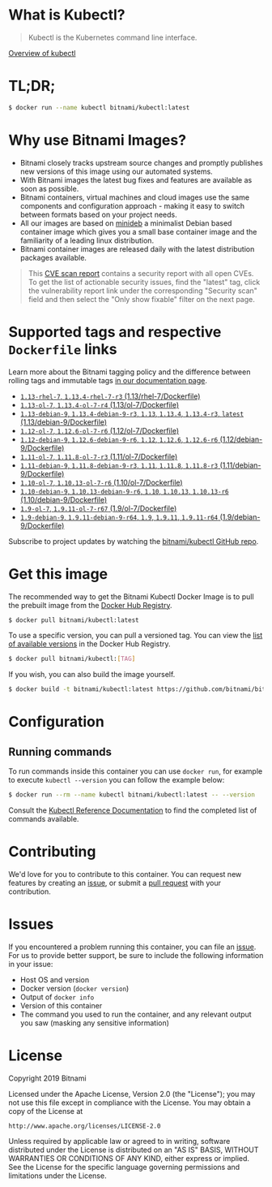 
# What is Kubectl?

> Kubectl is the Kubernetes command line interface.

[Overview of kubectl](https://kubernetes.io/docs/reference/kubectl/overview/)

# TL;DR;

```bash
$ docker run --name kubectl bitnami/kubectl:latest
```

# Why use Bitnami Images?

* Bitnami closely tracks upstream source changes and promptly publishes new versions of this image using our automated systems.
* With Bitnami images the latest bug fixes and features are available as soon as possible.
* Bitnami containers, virtual machines and cloud images use the same components and configuration approach - making it easy to switch between formats based on your project needs.
* All our images are based on [minideb](https://github.com/bitnami/minideb) a minimalist Debian based container image which gives you a small base container image and the familiarity of a leading linux distribution.
* Bitnami container images are released daily with the latest distribution packages available.


> This [CVE scan report](https://quay.io/repository/bitnami/kubectl?tab=tags) contains a security report with all open CVEs. To get the list of actionable security issues, find the "latest" tag, click the vulnerability report link under the corresponding "Security scan" field and then select the "Only show fixable" filter on the next page.

# Supported tags and respective `Dockerfile` links

Learn more about the Bitnami tagging policy and the difference between rolling tags and immutable tags [in our documentation page](https://docs.bitnami.com/containers/how-to/understand-rolling-tags-containers/).


* [`1.13-rhel-7`, `1.13.4-rhel-7-r3` (1.13/rhel-7/Dockerfile)](https://github.com/bitnami/bitnami-docker-kubectl/blob/1.13.4-rhel-7-r3/1.13/rhel-7/Dockerfile)
* [`1.13-ol-7`, `1.13.4-ol-7-r4` (1.13/ol-7/Dockerfile)](https://github.com/bitnami/bitnami-docker-kubectl/blob/1.13.4-ol-7-r4/1.13/ol-7/Dockerfile)
* [`1.13-debian-9`, `1.13.4-debian-9-r3`, `1.13`, `1.13.4`, `1.13.4-r3`, `latest` (1.13/debian-9/Dockerfile)](https://github.com/bitnami/bitnami-docker-kubectl/blob/1.13.4-debian-9-r3/1.13/debian-9/Dockerfile)
* [`1.12-ol-7`, `1.12.6-ol-7-r6` (1.12/ol-7/Dockerfile)](https://github.com/bitnami/bitnami-docker-kubectl/blob/1.12.6-ol-7-r6/1.12/ol-7/Dockerfile)
* [`1.12-debian-9`, `1.12.6-debian-9-r6`, `1.12`, `1.12.6`, `1.12.6-r6` (1.12/debian-9/Dockerfile)](https://github.com/bitnami/bitnami-docker-kubectl/blob/1.12.6-debian-9-r6/1.12/debian-9/Dockerfile)
* [`1.11-ol-7`, `1.11.8-ol-7-r3` (1.11/ol-7/Dockerfile)](https://github.com/bitnami/bitnami-docker-kubectl/blob/1.11.8-ol-7-r3/1.11/ol-7/Dockerfile)
* [`1.11-debian-9`, `1.11.8-debian-9-r3`, `1.11`, `1.11.8`, `1.11.8-r3` (1.11/debian-9/Dockerfile)](https://github.com/bitnami/bitnami-docker-kubectl/blob/1.11.8-debian-9-r3/1.11/debian-9/Dockerfile)
* [`1.10-ol-7`, `1.10.13-ol-7-r6` (1.10/ol-7/Dockerfile)](https://github.com/bitnami/bitnami-docker-kubectl/blob/1.10.13-ol-7-r6/1.10/ol-7/Dockerfile)
* [`1.10-debian-9`, `1.10.13-debian-9-r6`, `1.10`, `1.10.13`, `1.10.13-r6` (1.10/debian-9/Dockerfile)](https://github.com/bitnami/bitnami-docker-kubectl/blob/1.10.13-debian-9-r6/1.10/debian-9/Dockerfile)
* [`1.9-ol-7`, `1.9.11-ol-7-r67` (1.9/ol-7/Dockerfile)](https://github.com/bitnami/bitnami-docker-kubectl/blob/1.9.11-ol-7-r67/1.9/ol-7/Dockerfile)
* [`1.9-debian-9`, `1.9.11-debian-9-r64`, `1.9`, `1.9.11`, `1.9.11-r64` (1.9/debian-9/Dockerfile)](https://github.com/bitnami/bitnami-docker-kubectl/blob/1.9.11-debian-9-r64/1.9/debian-9/Dockerfile)

Subscribe to project updates by watching the [bitnami/kubectl GitHub repo](https://github.com/bitnami/bitnami-docker-kubectl).

# Get this image

The recommended way to get the Bitnami Kubectl Docker Image is to pull the prebuilt image from the [Docker Hub Registry](https://hub.docker.com/r/bitnami/kubectl).

```bash
$ docker pull bitnami/kubectl:latest
```

To use a specific version, you can pull a versioned tag. You can view the [list of available versions](https://hub.docker.com/r/bitnami/kubectl/tags/) in the Docker Hub Registry.

```bash
$ docker pull bitnami/kubectl:[TAG]
```

If you wish, you can also build the image yourself.

```bash
$ docker build -t bitnami/kubectl:latest https://github.com/bitnami/bitnami-docker-kubectl.git
```

# Configuration

## Running commands

To run commands inside this container you can use `docker run`, for example to execute `kubectl --version` you can follow the example below:

```bash
$ docker run --rm --name kubectl bitnami/kubectl:latest -- --version
```

Consult the [Kubectl Reference Documentation](https://kubernetes.io/docs/reference/generated/kubectl/kubectl-commands) to find the completed list of commands available.

# Contributing

We'd love for you to contribute to this container. You can request new features by creating an [issue](https://github.com/bitnami/bitnami-docker-kubectl/issues), or submit a [pull request](https://github.com/bitnami/bitnami-docker-kubectl/pulls) with your contribution.

# Issues

If you encountered a problem running this container, you can file an [issue](https://github.com/bitnami/bitnami-docker-kubectl/issues). For us to provide better support, be sure to include the following information in your issue:

- Host OS and version
- Docker version (`docker version`)
- Output of `docker info`
- Version of this container
- The command you used to run the container, and any relevant output you saw (masking any sensitive information)

# License

Copyright 2019 Bitnami

Licensed under the Apache License, Version 2.0 (the "License");
you may not use this file except in compliance with the License.
You may obtain a copy of the License at

    http://www.apache.org/licenses/LICENSE-2.0

Unless required by applicable law or agreed to in writing, software
distributed under the License is distributed on an "AS IS" BASIS,
WITHOUT WARRANTIES OR CONDITIONS OF ANY KIND, either express or implied.
See the License for the specific language governing permissions and
limitations under the License.

